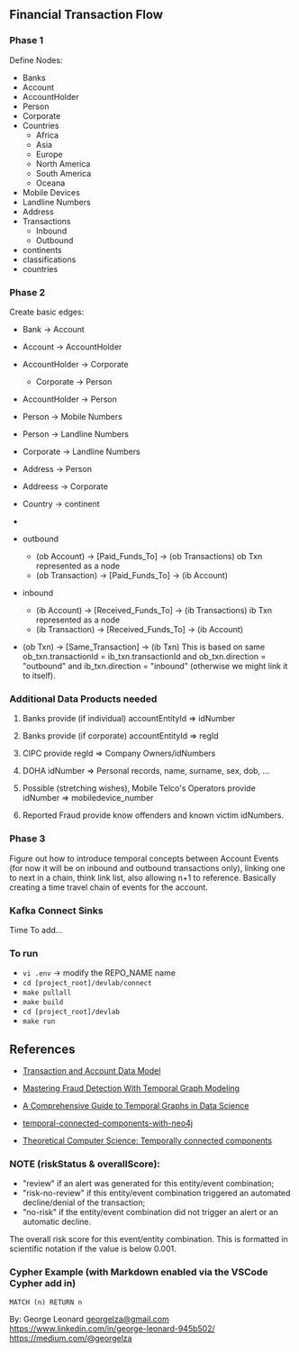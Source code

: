 ## Financial Transaction Flow 


### Phase 1

Define Nodes:

  - Banks
  - Account
  - AccountHolder
  - Person
  - Corporate
  - Countries
    - Africa
    - Asia
    - Europe
    - North America
    - South America
    - Oceana
  - Mobile Devices
  - Landline Numbers
  - Address
  - Transactions
    - Inbound
    - Outbound
  - continents
  - classifications
  - countries


### Phase 2

Create basic edges:

  - Bank -> Account
  - Account -> AccountHolder
  - AccountHolder -> Corporate
    - Corporate -> Person
  - AccountHolder -> Person
  - Person -> Mobile Numbers
  - Person -> Landline Numbers
  - Corporate -> Landline Numbers
  - Address -> Person
  - Addreess -> Corporate
  - Country -> continent
  - 

  
  - outbound
    - (ob Account) -> [Paid_Funds_To] -> (ob Transactions) ob Txn represented as a node
    - (ob Transaction) -> [Paid_Funds_To] ->  (ib Account)
  - inbound
    - (ib Account) -> [Received_Funds_To] -> (ib Transactions) ib Txn represented as a node
    - (ib Transaction) -> [Received_Funds_To] ->  (ib Account)

  - (ob Txn) -> [Same_Transaction] -> (ib Txn)  This is based on same ob_txn.transactionId = ib_txn.transactionId and ob_txn.direction = "outbound" and ib_txn.direction = "inbound"  (otherwise we might link it to itself).


### Additional Data Products needed

1. Banks provide (if individual) accountEntityId => idNumber
2. Banks provide (if corporate) accountEntityId => regId
3. CIPC provide regId => Company Owners/idNumbers
4. DOHA idNumber => Personal records, name, surname, sex, dob, ...

5. Possible (stretching wishes), Mobile Telco's Operators provide idNumber => mobiledevice_number
6. Reported Fraud provide know offenders and known victim idNumbers.


### Phase 3

Figure out how to introduce temporal concepts between Account Events (for now it will be on inbound and outbound transactions only), linking one to next in a chain, think link list, also allowing n+1 to reference. Basically creating a time travel chain of events for the account.


### Kafka Connect Sinks

Time To add... 


### To run

- `vi .env`    -> modify the REPO_NAME name
- `cd [project_root]/devlab/connect`
- `make pullall`
- `make build`
- `cd [project_root]/devlab`
- `make run`


## References


- [Transaction and Account Data Model](https://neo4j.com/developer/industry-use-cases/data-models/transactions/transactions-base-model/?_gl=1*d43n9l*_gcl_au*MTc2MjA3MzA3NS4xNzUzMjY3Mzc5*_ga*NzU1MTc3ODQwLjE3NTMyNjczNzk.*_ga_DL38Q8KGQC*czE3NTMyNjczNzkkbzEkZzEkdDE3NTMyNzM2MzIkajYwJGwwJGgw*_ga_DZP8Z65KK4*czE3NTMyNjczNzkkbzEkZzEkdDE3NTMyNzM2MzIkajYwJGwwJGgw)


- [Mastering Fraud Detection With Temporal Graph Modeling](https://neo4j.com/blog/developer/mastering-fraud-detection-temporal-graph/)

- [A Comprehensive Guide to Temporal Graphs in Data Science](https://www.analyticsvidhya.com/blog/2023/12/a-comprehensive-guide-to-temporal-graphs-in-data-science/)

- [temporal-connected-components-with-neo4j](https://github.com/halftermeyer/temporal-connected-components-with-neo4j/tree/main)

- [Theoretical Computer Science: Temporally connected components](https://www.sciencedirect.com/science/article/pii/S0304397524003748)


### NOTE (riskStatus & overallScore):

- "review"          if an alert was generated for this entity/event combination; 
- "risk-no-review"  if this entity/event combination triggered an automated decline/denial of the transaction;
- "no-risk"         if the entity/event combination did not trigger an alert or an automatic decline.

The overall risk score for this event/entity combination. This is formatted in scientific notation if the value is below 0.001.

### Cypher Example (with Markdown enabled via the VSCode Cypher add in)

```cypher
MATCH (n) RETURN n
```


By:
George Leonard
georgelza@gmail.com
https://www.linkedin.com/in/george-leonard-945b502/
https://medium.com/@georgelza